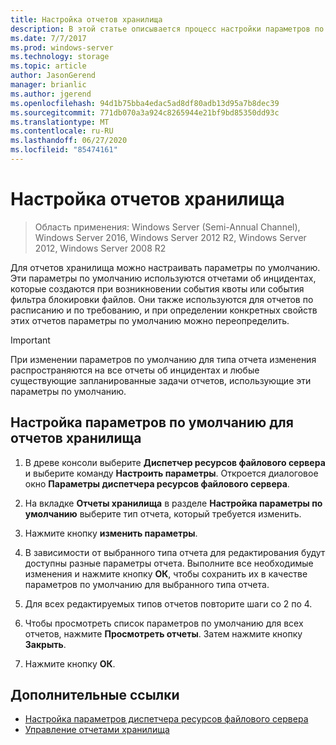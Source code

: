 ```yaml
---
title: Настройка отчетов хранилища
description: В этой статье описывается процесс настройки параметров по умолчанию для отчетов хранилища
ms.date: 7/7/2017
ms.prod: windows-server
ms.technology: storage
ms.topic: article
author: JasonGerend
manager: brianlic
ms.author: jgerend
ms.openlocfilehash: 94d1b75bba4edac5ad8df80adb13d95a7b8dec39
ms.sourcegitcommit: 771db070a3a924c8265944e21bf9bd85350dd93c
ms.translationtype: MT
ms.contentlocale: ru-RU
ms.lasthandoff: 06/27/2020
ms.locfileid: "85474161"
---
```

# <a name="configure-storage-reports"></a>Настройка отчетов хранилища

> Область применения: Windows Server (Semi-Annual Channel), Windows Server 2016, Windows Server 2012 R2, Windows Server 2012, Windows Server 2008 R2

Для отчетов хранилища можно настраивать параметры по умолчанию. Эти параметры по умолчанию используются отчетами об инцидентах, которые создаются при возникновении события квоты или события фильтра блокировки файлов. Они также используются для отчетов по расписанию и по требованию, и при определении конкретных свойств этих отчетов параметры по умолчанию можно переопределить.

> [!Important]
> При изменении параметров по умолчанию для типа отчета изменения распространяются на все отчеты об инцидентах и любые существующие запланированные задачи отчетов, использующие эти параметры по умолчанию.

## <a name="to-configure-the-default-parameters-for-storage-reports"></a>Настройка параметров по умолчанию для отчетов хранилища

1. В древе консоли выберите **Диспетчер ресурсов файлового сервера** и выберите команду **Настроить параметры**. Откроется диалоговое окно **Параметры диспетчера ресурсов файлового сервера**.

2. На вкладке **Отчеты хранилища** в разделе **Настройка параметры по умолчанию** выберите тип отчета, который требуется изменить.

3. Нажмите кнопку **изменить параметры**.

4. В зависимости от выбранного типа отчета для редактирования будут доступны разные параметры отчета. Выполните все необходимые изменения и нажмите кнопку **ОК**, чтобы сохранить их в качестве параметров по умолчанию для выбранного типа отчета.

5.  Для всех редактируемых типов отчетов повторите шаги со 2 по 4.

6. Чтобы просмотреть список параметров по умолчанию для всех отчетов, нажмите **Просмотреть отчеты**. Затем нажмите кнопку **Закрыть**.

7.  Нажмите кнопку **ОК**.

## <a name="additional-references"></a>Дополнительные ссылки

-   [Настройка параметров диспетчера ресурсов файлового сервера](setting-file-server-resource-manager-options.md)
-   [Управление отчетами хранилища](storage-reports-management.md)